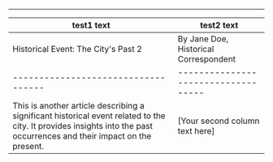 ---

| test1 text                          | test2 text                          |
| ----------------------------------- | ----------------------------------- |
| Historical Event: The City's Past 2 | By Jane Doe, Historical Correspondent |
| ----------------------------------- | ----------------------------------- |
| This is another article describing a significant historical event related to the city. It provides insights into the past occurrences and their impact on the present. | [Your second column text here] |
